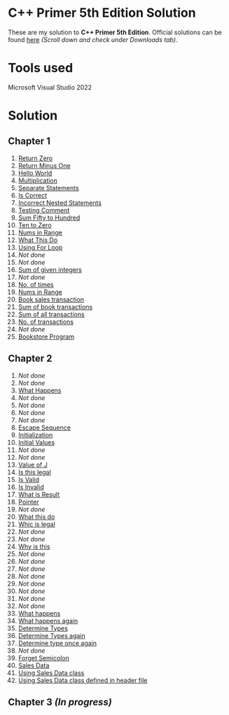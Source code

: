 # C++ Primer 5th Edition Solution
These are my solution to **C++ Primer 5th Edition**. Official solutions can be found [here](https://www.informit.com/store/c-plus-plus-primer-9780321714114) *(Scroll down and check under _Downloads_ tab)*.

# Tools used
Microsoft Visual Studio 2022

# Solution
## Chapter 1
1. [Return Zero](https://github.com/ankitminz/cpp-primer-5th-edition-solution/blob/master/Ch1/Ch1Q1/Ch1Q1/ReturnZero.cpp)
2. [Return Minus One](https://github.com/ankitminz/cpp-primer-5th-edition-solution/blob/master/Ch1/Ch1Q2/Ch1Q2/ReturnMinusOne.cpp)
3. [Hello World](https://github.com/ankitminz/cpp-primer-5th-edition-solution/blob/master/Ch1/Ch1Q3/Ch1Q3/HelloWorld.cpp)
4. [Multiplication](https://github.com/ankitminz/cpp-primer-5th-edition-solution/blob/master/Ch1/Ch2Q4/Ch2Q4/Multiplication.cpp)
5. [Separate Statements](https://github.com/ankitminz/cpp-primer-5th-edition-solution/blob/master/Ch1/Ch1Q5/Ch1Q5/SeparateStatements.cpp)
6. [Is Correct](https://github.com/ankitminz/cpp-primer-5th-edition-solution/blob/master/Ch1/Ch1Q6/Ch1Q6/IsCorrect.cpp)
7. [Incorrect Nested Statements](https://github.com/ankitminz/cpp-primer-5th-edition-solution/blob/master/Ch1/Ch1Q7/Ch1Q7/IncorrectNestedComments.cpp)
8. [Testing Comment](https://github.com/ankitminz/cpp-primer-5th-edition-solution/blob/master/Ch1/Ch1Q8/Ch1Q8/TestingComment.cpp)
9. [Sum Fifty to Hundred](https://github.com/ankitminz/cpp-primer-5th-edition-solution/blob/master/Ch1/Ch1Q9/Ch1Q9/SumFiftyToHundred.cpp)
10. [Ten to Zero](https://github.com/ankitminz/cpp-primer-5th-edition-solution/blob/master/Ch1/Ch1Q10/Ch1Q10/TenToZero.cpp)
11. [Nums in Range](https://github.com/ankitminz/cpp-primer-5th-edition-solution/blob/master/Ch1/Ch1Q11/Ch1Q11/NumsInRange.cpp)
12. [What This Do](https://github.com/ankitminz/cpp-primer-5th-edition-solution/blob/master/Ch1/Ch1Q12/Ch1Q12/WhatThisDo.cpp)
13. [Using For Loop](https://github.com/ankitminz/cpp-primer-5th-edition-solution/blob/master/Ch1/Ch1Q13/Ch1Q13/UsingForLoop.cpp)
14. *Not done*
15. *Not done*
16. [Sum of given integers](https://github.com/ankitminz/cpp-primer-5th-edition-solution/blob/master/Ch1/Ch1Q16/Ch1Q16/SumOfGivenIntegers.cpp)
17. *Not done*
18. [No. of times](https://github.com/ankitminz/cpp-primer-5th-edition-solution/blob/master/Ch1/Ch1Q18/Ch1Q18/NoOfTimes.cpp)
19. [Nums in Range](https://github.com/ankitminz/cpp-primer-5th-edition-solution/blob/master/Ch1/Ch1Q19/Ch1Q19/NumsInRange.cpp)
20. [Book sales transaction](https://github.com/ankitminz/cpp-primer-5th-edition-solution/blob/master/Ch1/Ch1Q20/Ch1Q20/BookSalesTransactions.cpp)
21. [Sum of book transactions](https://github.com/ankitminz/cpp-primer-5th-edition-solution/blob/master/Ch1/Ch1Q21/Ch1Q21/SumOfBookTransactions.cpp)
22. [Sum of all transactions](https://github.com/ankitminz/cpp-primer-5th-edition-solution/blob/master/Ch1/Ch1Q22/Ch1Q22/SumOfAllTransactions.cpp)
23. [No. of transactions](https://github.com/ankitminz/cpp-primer-5th-edition-solution/blob/master/Ch1/Ch1Q23/Ch1Q23/NoOfTransactions.cpp)
24. *Not done*
25. [Bookstore Program](https://github.com/ankitminz/cpp-primer-5th-edition-solution/blob/master/Ch1/Ch1Q25/Ch1Q25/BookstoreProgram.cpp)

## Chapter 2
1. *Not done*
2. *Not done*
3. [What Happens](https://github.com/ankitminz/cpp-primer-5th-edition-solution/blob/master/Ch2/Ch2Q3/Ch2Q3/WhatHappens.cpp)
4. *Not done*
5. *Not done*
6. *Not done*
7. *Not done*
8. [Escape Sequence](https://github.com/ankitminz/cpp-primer-5th-edition-solution/blob/master/Ch2/Ch2Q8/Ch2Q8/EscapeSequence.cpp)
9. [Initialization](https://github.com/ankitminz/cpp-primer-5th-edition-solution/blob/master/Ch2/Ch2Q9/Ch2Q9/Initialization.cpp)
10. [Initial Values](https://github.com/ankitminz/cpp-primer-5th-edition-solution/blob/master/Ch2/Ch2Q10/Ch2Q10/InitialValues.cpp)
11. *Not done*
12. *Not done*
13. [Value of J](https://github.com/ankitminz/cpp-primer-5th-edition-solution/blob/master/Ch2/Ch2Q13/Ch2Q13/ValueOfJ.cpp)
14. [Is this legal](https://github.com/ankitminz/cpp-primer-5th-edition-solution/blob/master/Ch2/Ch2Q14/Ch2Q14/IsThisLegal.cpp)
15. [Is Valid](https://github.com/ankitminz/cpp-primer-5th-edition-solution/blob/master/Ch2/Ch2Q15/Ch2Q15/IsValid.cpp)
16. [Is Invalid](https://github.com/ankitminz/cpp-primer-5th-edition-solution/blob/master/Ch2/Ch2Q16/Ch2Q16/isInvalid.cpp)
17. [What is Result](https://github.com/ankitminz/cpp-primer-5th-edition-solution/blob/master/Ch2/Ch2Q17/Ch2Q17/WhatIsResult.cpp)
18. [Pointer](https://github.com/ankitminz/cpp-primer-5th-edition-solution/blob/master/Ch2/Ch2Q18/Ch2Q18/Pointer.cpp)
19. *Not done*
20. [What this do](https://github.com/ankitminz/cpp-primer-5th-edition-solution/blob/master/Ch2/Ch2Q20/Ch2Q20/WhatThisDo.cpp)
21. [Whic is legal](https://github.com/ankitminz/cpp-primer-5th-edition-solution/blob/master/Ch2/Ch2Q21/Ch2Q21/WhichIsLegal.cpp)
22. *Not done*
23. *Not done*
24. [Why is this](https://github.com/ankitminz/cpp-primer-5th-edition-solution/blob/master/Ch2/Ch2Q24/Ch2Q24/WhyIsThis.cpp)
25. *Not done*
26. *Not done*
27. *Not done*
28. *Not done*
29. *Not done*
30. *Not done*
31. *Not done*
32. *Not done*
33. [What happens](https://github.com/ankitminz/cpp-primer-5th-edition-solution/blob/master/Ch2/Ch2Q33/Ch2Q33/WhatHappens.cpp)
34. [What happens again](https://github.com/ankitminz/cpp-primer-5th-edition-solution/blob/master/Ch2/Ch2Q34/Ch2Q34/WhatHappens.cpp)
35. [Determine Types](https://github.com/ankitminz/cpp-primer-5th-edition-solution/blob/master/Ch2/Ch2Q35/Ch2Q35/DetermineTypes.cpp)
36. [Determine Types again](https://github.com/ankitminz/cpp-primer-5th-edition-solution/blob/master/Ch2/Ch2Q36/Ch2Q36/DetermineType.cpp)
37. [Determine type once again](https://github.com/ankitminz/cpp-primer-5th-edition-solution/blob/master/Ch2/Ch2Q37/Ch2Q37/DetermineType.cpp)
38. *Not done*
39. [Forget Semicolon](https://github.com/ankitminz/cpp-primer-5th-edition-solution/blob/master/Ch2/Ch2Q39/Ch2Q39/ForgetSemicolon.cpp)
40. [Sales Data](https://github.com/ankitminz/cpp-primer-5th-edition-solution/blob/master/Ch2/Ch2Q40/Ch2Q40/Sales_data.cpp)
41. [Using Sales Data class](https://github.com/ankitminz/cpp-primer-5th-edition-solution/blob/master/Ch2/Ch2Q41/Ch2Q41/UsingSalesDataClass.cpp)
42. [Using Sales Data class defined in header file](https://github.com/ankitminz/cpp-primer-5th-edition-solution/tree/master/Ch2/Ch2Q42/Ch2Q42)

## Chapter 3 *(In progress)*
